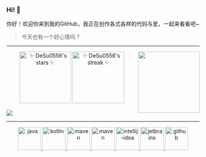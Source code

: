 ### Hi! 👋

<div>
你好！欢迎你来到我的GitHub，我正在创作各式各样的代码与爱，一起来看看吧~

> 今天也有一个好心情吗？
</div>

<hr />

<div align="center">

</div>

<div align="center">

<img align="right" src="https://github-readme-stats.vercel.app/api/top-langs/?username=DeSu0556&theme=tokyonight&show_icons=true&layout=compact&hide_border=true" height="160em" />
  
<img src="https://github-readme-stats.vercel.app/api?username=DeSu0556&show_icons=true&theme=tokyonight&hide_border=true" alt="✨ DeSu0556's stars ✨" height="135em"  />

<img src="https://github-readme-streak-stats.herokuapp.com?user=DeSu0556&theme=tokyonight&hide_border=true&border_radius=3.5" alt="✨ DeSu0556's streak ✨" height="135em"  />

</div>

<p align="center">
   <a href="https://github.com/DeSu0556">
    <imgsrc="https://github-profile-trophy.vercel.app/?username=DeSu0556&theme=onedark&no-frame=true&row=1&&margin-w=20&no-bg=true"/>
  </a>
</p>

<img align="center" src="https://activity-graph.herokuapp.com/graph?username=DeSu0556&theme=react-dark" />

<hr />

<p align="center">

<a href="https://www.java.com/">
   <img src="https://github.com/get-icon/geticon/raw/master/icons/java.svg" alt="java" width="60" height="60" />
</a>


<a href="https://kotlinlang.org/">
   <img src="https://github.com/get-icon/geticon/raw/master/icons/kotlin.svg" alt="kotlin" width="60" height="60" />
</a>


 <a href="https://maven.apache.org/">
   <img src="https://github.com/get-icon/geticon/raw/master/icons/maven.svg" alt="maven" width="60" height="60" />
 </a>

 <a href="https://gradle.org/">
   <img src="https://github.com/get-icon/geticon/raw/master/icons/gradle.svg" alt="maven" width="60" height="60" />
 </a>


<a href="https://www.jetbrains.com/idea/">
   <img src="https://github.com/get-icon/geticon/raw/master/icons/intellij-idea.svg" alt="intellij-idea" width="60" height="60" />
</a>

<a href="https://www.jetbrains.com/">
   <img src="https://github.com/get-icon/geticon/raw/master/icons/jetbrains.svg" alt="jetbrains" width="60" height="60" />
</a>

<a href="https://github.com/DeSu0556">
   <img src="https://github.com/get-icon/geticon/raw/master/icons/github-icon.svg" alt="github" width="60" height="60" />
</a>

</p>
